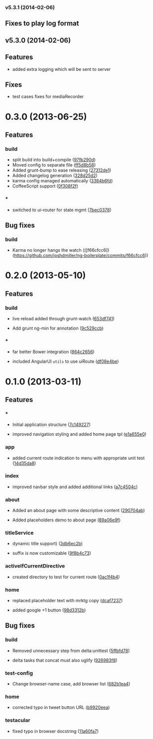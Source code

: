 <a name="v5.3.1"></a>
### v5.3.1 (2014-02-06)
## Fixes to play log format

<a name="v5.3.0"></a>
## v5.3.0 (2014-02-06)
## Features
* added extra logging which will be sent to server
## Fixes
* test cases fixes for mediaRecorder

# 0.3.0 (2013-06-25)

## Features
### build

* split build into build+compile ([97fb290d](https://github.com/joshdmiller/ng-boilerplate/commits/97fb290d))
* Moved config to separate file ([ff5d8b58](https://github.com/joshdmiller/ng-boilerplate/commits/ff5d8b58))
* Added grunt-bump to ease releasing ([27312de1](https://github.com/joshdmiller/ng-boilerplate/commits/27312de1))
* Added changelog generation ([328d25d2](https://github.com/joshdmiller/ng-boilerplate/commits/328d25d2))
* karma config managed automatically ([3384b6fd](https://github.com/joshdmiller/ng-boilerplate/commits/3384b6fd))
* CoffeeScript support ([0f308f2f](https://github.com/joshdmiller/ng-boilerplate/commits/0f308f2f))

### *

* switched to ui-router for state mgmt ([7bec0378](https://github.com/joshdmiller/ng-boilerplate/commits/7bec0378))

## Bug fixes
### build

* Karma no longer hangs the watch (([f66cfcc6])(https://github.com/joshdmiller/ng-boilerplate/commits/f66cfcc6))



# 0.2.0 (2013-05-10)

## Features
### build

* live reload added through grunt-watch ([653df741](https://github.com/joshdmiller/ng-boilerplate/commits/653df741))

* Add grunt ng-min for annotation ([9c529ccb](https://github.com/joshdmiller/ng-boilerplate/commits/9c529ccb))

### *

* far better Bower integration ([864c2656](https://github.com/joshdmiller/ng-boilerplate/commits/864c2656))

* included AngularUI `utils` to use uiRoute ([df08e4be](https://github.com/joshdmiller/ng-boilerplate/commits/df08e4be))






# 0.1.0 (2013-03-11)

## Features
### *

* Initial application structure ([7c149227](https://github.com/joshdmiller/ng-boilerplate/commits/7c149227))

* improved navigation styling and added home page tpl ([e1a655e0](https://github.com/joshdmiller/ng-boilerplate/commits/e1a655e0))

### app

* added current route indication to menu with appropriate unit test ([14d35da8](https://github.com/joshdmiller/ng-boilerplate/commits/14d35da8))

### index

* improved navbar style and added additional links ([a7c4504c](https://github.com/joshdmiller/ng-boilerplate/commits/a7c4504c))

### about

* Added an about page with some descriptive content ([290704ab](https://github.com/joshdmiller/ng-boilerplate/commits/290704ab))

* Added placeholders demo to about page ([89a06e9f](https://github.com/joshdmiller/ng-boilerplate/commits/89a06e9f))

### titleService

* dynamic title support) ([3db6ec2b](https://github.com/joshdmiller/ng-boilerplate/commits/3db6ec2b))

* suffix is now customizable ([9f8b4c73](https://github.com/joshdmiller/ng-boilerplate/commits/9f8b4c73))

### activeIfCurrentDirective

* created directory to test for current route ([0ac1f4b4](https://github.com/joshdmiller/ng-boilerplate/commits/0ac1f4b4))

### home

* replaced placeholder text with mrktg copy ([dcaf7237](https://github.com/joshdmiller/ng-boilerplate/commits/dcaf7237))

* added google +1 button ([98d3312b](https://github.com/joshdmiller/ng-boilerplate/commits/98d3312b))



## Bug fixes
### build

* Removed unnecessary step from delta:unittest ([5ffbfd78](https://github.com/joshdmiller/ng-boilerplate/commits/5ffbfd78))

* delta tasks that concat must also uglify ([926983f8](https://github.com/joshdmiller/ng-boilerplate/commits/926983f8))

### test-config

* Change browser-name case, add browser list ([682b1ea4](https://github.com/joshdmiller/ng-boilerplate/commits/682b1ea4))

### home

* corrected typo in tweet button URL ([b9920eea](https://github.com/joshdmiller/ng-boilerplate/commits/b9920eea))

### testacular

* fixed typo in browser docstring ([11a60fa7](https://github.com/joshdmiller/ng-boilerplate/commits/11a60fa7))




